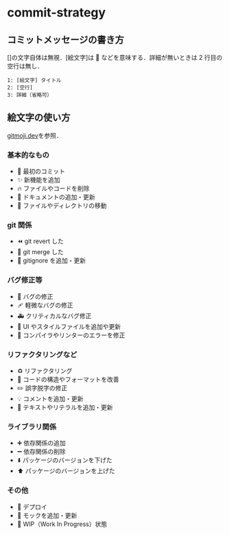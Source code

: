 # commit-strategy

## コミットメッセージの書き方

[]の文字自体は無視．[絵文字]は 🎉 などを意味する．詳細が無いときは 2 行目の空行は無し．

```
1: [絵文字] タイトル
2: [空行]
3: 詳細（省略可）
```

## 絵文字の使い方

[gitmoji.dev](https://gitmoji.dev/)を参照．

### 基本的なもの

- 🎉 最初のコミット
- ✨ 新機能を追加
- 🔥 ファイルやコードを削除
- 📝 ドキュメントの追加・更新
- 🚚 ファイルやディレクトリの移動

### git 関係

- ⏪️ git revert した
- 🔀 git merge した
- 🙈 gitignore を追加・更新

### バグ修正等

- 🐛 バグの修正
- 🩹 軽微なバグの修正
- 🚑️ クリティカルなバグ修正
- 💄 UI やスタイルファイルを追加や更新
- 🚨 コンパイラやリンターのエラーを修正

### リファクタリングなど

- ♻️ リファクタリング
- 🎨 コードの構造やフォーマットを改善
- ✏️ 誤字脱字の修正
- 💡 コメントを追加・更新
- 💬 テキストやリテラルを追加・更新

### ライブラリ関係

- ➕ 依存関係の追加
- ➖ 依存関係の削除
- ⬇️ パッケージのバージョンを下げた
- ⬆️ パッケージのバージョンを上げた

### その他

- 🚀 デプロイ
- 🤡 モックを追加・更新
- 🚧 WIP（Work In Progress）状態
